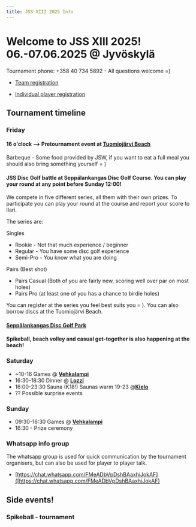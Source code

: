 ```yaml
---
title: JSS XIII 2025 Info
---
```


# Welcome to JSS XIII 2025! 06.-07.06.2025 @ Jyvöskylä

Tournament phone: +358 40 734 5892 - All questions welcome =)
- [Team registration](https://forms.gle/Ay2V6mdgXro7LTTH8)

- [Individual player registration](https://forms.gle/GxmKnri1HLv1Uqau8)

## Tournament timeline


### Friday


#### 16 o'clock --> Pretournament event at <a href="https://goo.gl/maps/DFCAioRM6VsbvX8JA"><b><u>Tuomiojärvi Beach</u></b></a>


Barbeque - Some food provided by JSW, if you want to eat a full meal you should also bring something yourself = )


#### JSS Disc Golf battle at Seppälankangas Disc Golf Course. You can play your round at any point before Sunday 12:00!


We compete in five different series, all them with their own prizes. To participate you can play your round at the course and report your score to Ilari.


The series are:

Singles
- Rookie - Not that much experience / beginner
- Regular - You have some disc golf experience
- Semi-Pro - You know what you are doing

Pairs (Best shot)
- Pairs Casual (Both of you are fairly new, scoring well over par on most holes)
- Pairs Pro (at least one of you has a chance to birdie holes)

You can register at the series you feel best suits you = ). You can also borrow discs at the Tuomiojärvi Beach.

#### <a href="https://goo.gl/maps/TLdgUFpVno6wznUVA"><b><u>Seppälankangas Disc Golf Park</u></b></a>

#### Spikeball, beach volley and casual get-together is also happening at the beach!

### Saturday

- ~10-16 Games @ <a href="https://maps.app.goo.gl/oa7ayPgm8jDDCKiE8"> <b><u>Vehkalampi</u></b></a>
- 16:30-18:30 Dinner @ <a href="https://goo.gl/maps/67MNv3uasNo7pg3W8"><b><u>Lozzi</u></b></a>
- 16:00-23:30 Sauna (K18!) Saunas warm 19-23  @<a href="https://goo.gl/maps/esKUTGMBVRGrSaYv7"><b><u>Kielo</u></b></a>
- ?? Possible surprise events

### Sunday

- 09:30-16:30 Games @ <a href="https://maps.app.goo.gl/oa7ayPgm8jDDCKiE8"> <b><u>Vehkalampi</u></b></a>
- 16:30 - Prize ceremony

### Whatsapp info group

The whatsapp group is used for quick communication by the tournament organisers, but can also be used for player to player talk.
- [https://chat.whatsapp.com/FMeADbVpDshBAaxhiJokAF]([https://chat.whatsapp.com/FMeADbVpDshBAaxhiJokAF)

## Side events!

### Spikeball - tournament

<!-- JSS SPIKE BALL CHAMPIONSHIPS are back! Register as a pair on an individual player. Tournament organisers will do their best to pair up open players. Games for the tournament can be played at any point during the event and winners will be decided with a Power Ranking algorhitm.

SpikeBall™ games are not scheduled, but teams can play during the weekend (till Sun 14.00) according their ultimate game schedule.
 LINK REMOVED!
 
 Any questions regarding SpikeBall™? Ask via the group or contact Elisa (+358 400 126 971) from Kätyrit team.

<!-- <a href="https://forms.gle/wE6buhQPbQqXtu857"><b><u>Register here!</u></b></a>\
<a href="https://www.roundnet.fi/pelisaannot/"><b><u>General Spikeball rules here, more information about JSS rules later</u></b></a> -->

 <!-- ### Disc Jump!

Compete at Disc Jump at the tournament venue! Beat your friend in vertical or horizontal jump contests

Check back later for more possible side events! -->
